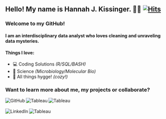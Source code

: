 ## Hello! My name is Hannah J. Kissinger. :woman_technologist: [![Hits](https://hits.seeyoufarm.com/api/count/incr/badge.svg?url=https%3A%2F%2Fgithub.com%2Fhjkissinger&count_bg=%23A384AC&title_bg=%23626682&icon=&icon_color=%23E7E7E7&title=Hits&edge_flat=false)][GitPage]

### Welcome to my GitHub!

#### I am an interdisciplinary data analyst who loves cleaning and unraveling data mysteries.

#### Things I love:
- :computer: Coding Solutions *(R/SQL/BASH)*
- :dna: Science *(Microbiology/Molecular Bio)*
- :yarn: All things hygge! *(cozy!)*

### Want to learn more about me, my projects or collaborate?

[<img align="left" alt="GitHub" src="https://img.shields.io/badge/GitHub-100000?style=for-the-badge&logo=github&logoColor=white" />][github]
[<img align="left" alt="Tableau" src="https://img.shields.io/badge/website-000000?style=for-the-badge&logo=About.me&logoColor=white" />][website]
[<img align="left" alt="Tableau" src="https://img.shields.io/badge/Medium-12100E?style=for-the-badge&logo=medium&logoColor=white" />][medium]
<br><br>
[<img align="left" alt="LinkedIn" src="https://img.shields.io/badge/linkedin-%230077B5.svg?&style=for-the-badge&logo=linkedin&logoColor=white" />][linkedin]
[<img align="left" alt="Tableau" src="https://img.shields.io/badge/-Tableau-orange?style=for-the-badge&logo=tableau&logoColor=white" />][tableau]


[GitPage]: https://github.com/hjkissinger/
[github]: https://github.com/hjkissinger
[linkedin]: https://www.linkedin.com/in/hjkissinger
[tableau]: https://public.tableau.com/app/profile/hannah.kissinger6750
[website]: https://hjkissinger.github.io/
[medium]: https://medium.com/@hjkissinger

